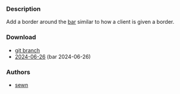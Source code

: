 ### Description

Add a border around the [bar](https://codeberg.org/dwl/dwl-patches/wiki/bar) similar to how a client is given a border.

### Download
- [git branch](https://codeberg.org/sewn/dwl/src/branch/barborder)
- [2024-06-26](https://codeberg.org/dwl/dwl-patches/raw/branch/main/patches/barborder/barborder.patch) (bar 2024-06-26)

### Authors
- [sewn](https://codeberg.org/sewn)

